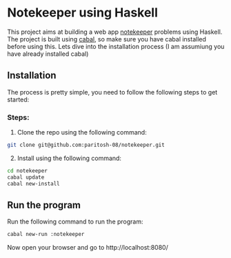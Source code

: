 # Notekeeper using Haskell

This project aims at building a web app [notekeeper](https://haskell-at-work.com/episodes/2018-04-09-your-first-web-application-with-spock.html) problems using Haskell. The project is built using [cabal](https://www.haskell.org/cabal/#install-upgrade), so make sure you have cabal installed before using this. Lets dive into the installation process (I am assumiung you have already installed cabal)

## Installation
The process is pretty simple, you need to follow the following steps to get started:
### Steps:
1. Clone the repo using the following command:
``` bash
git clone git@github.com:paritosh-08/notekeeper.git
```
2. Install using the following command:
``` bash
cd notekeeper
cabal update
cabal new-install
```

## Run the program
Run the following command to run the program:
``` bash
cabal new-run :notekeeper
```
Now open your browser and go to http://localhost:8080/